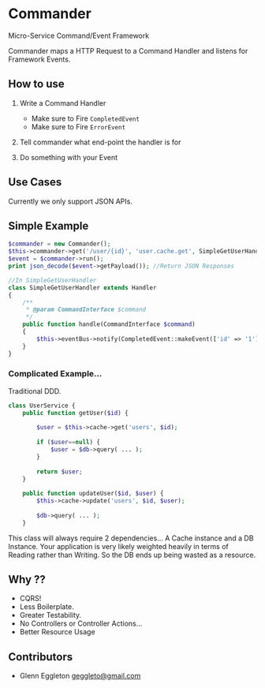 # Commander

Micro-Service Command/Event Framework

Commander maps a HTTP Request to a Command Handler and listens for Framework Events.


## How to use

1) Write a Command Handler
    - Make sure to Fire `CompletedEvent`
    - Make sure to Fire `ErrorEvent`
    
2) Tell commander what end-point the handler is for

3) Do something with your Event


## Use Cases

Currently we only support JSON APIs.


## Simple Example

```php
$commander = new Commander();
$this->commander->get('/user/{id}', 'user.cache.get', SimpleGetUserHandler::class);
$event = $commander->run();
print json_decode($event->getPayload()); //Return JSON Responses

//In SimpleGetUserHandler
class SimpleGetUserHandler extends Handler
{
    /**
     * @param CommandInterface $command
     */
    public function handle(CommandInterface $command)
    {
        $this->eventBus->notify(CompletedEvent::makeEvent(['id' => '1'])); //fill in the user info
    }
}
```


### Complicated Example...

Traditional DDD.
```php
class UserService {
    public function getUser($id) {
        
        $user = $this->cache->get('users', $id);
        
        if ($user==null) {
            $user = $db->query( ... );
        }
        
        return $user;
    }
    
    public function updateUser($id, $user) {
        $this->cache->update('users', $id, $user);
        
        $db->query( ... );
    }
```

This class will always require 2 dependencies... A Cache instance and a DB Instance.
Your application is very likely weighted heavily in terms of Reading rather than Writing.
So the DB ends up being wasted as a resource.


## Why ??

- CQRS!
- Less Boilerplate. 
- Greater Testability.
- No Controllers or Controller Actions...
- Better Resource Usage


## Contributors

- Glenn Eggleton <geggleto@gmail.com>

